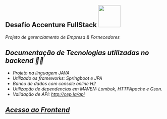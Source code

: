 <h2> Desafio Accenture FullStack <img src="https://media1.tenor.com/images/4a950a1e221d93e654047ecee711af5a/tenor.gif?itemid=8105026" width="70"></h2>

<p><em>Projeto de gerenciamento de Empresa & Fornecedores</a>
  
  ## Documentação de Tecnologias utilizadas no backend 👩‍💻
  - Projeto na linguagem JAVA
  - Utilizado os frameworks: Springboot e JPA
  - Banco de dados com console online H2
  - Utilização de dependencias em MAVEN: Lombok, HTTPApache e Gson.
  - Validação de API: http://cep.la/api
  
  <h2><a href="https://github.com/annie-bot/front-end-shop">Acesso ao Frontend</a>

